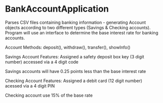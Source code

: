 # BankAccountApplication
Parses CSV files containing banking information - generating Account objects according to two different types (Savings & Checking accounts).
Program will use an interface to determine the base interest rate for banking accounts.

Account Methods:
deposit(), withdraw(), transfer(), showInfo()

Savings Account Features: 
Assigned a safety deposit box key (3 digit number) accessed via a 4 digit code

Savings accounts will have 0.25 points less than the base interest rate 

Checking Account Features:
Assigned a debit card (12 digit number) acessed via a 4 digit PIN

Checking account use 15% of the base rate
